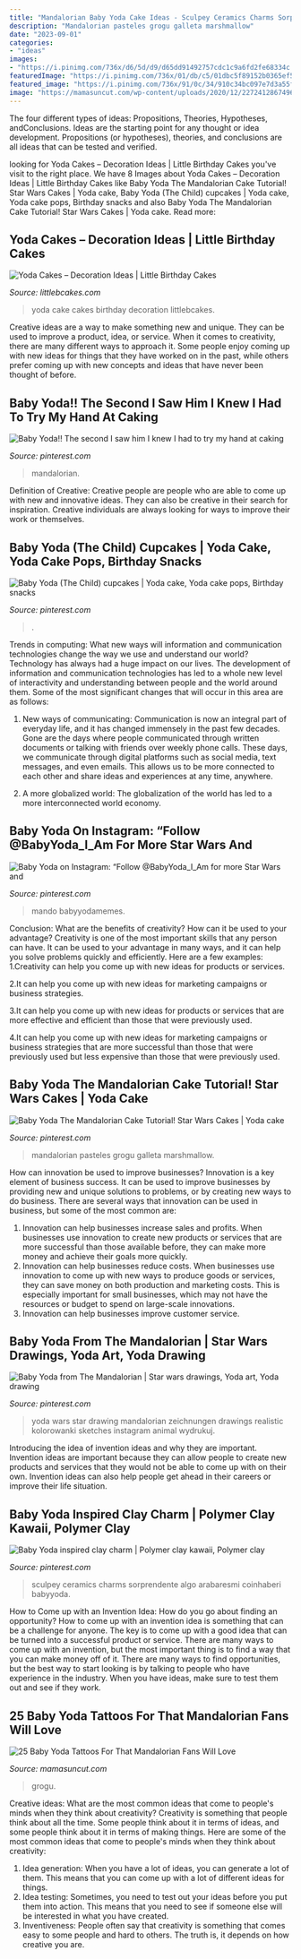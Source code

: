 ```yaml
---
title: "Mandalorian Baby Yoda Cake Ideas - Sculpey Ceramics Charms Sorprendente Algo Arabaresmi Coinhaberi Babyyoda"
description: "Mandalorian pasteles grogu galleta marshmallow"
date: "2023-09-01"
categories:
- "ideas"
images:
- "https://i.pinimg.com/736x/d6/5d/d9/d65dd91492757cdc1c9a6fd2fe68334c.jpg"
featuredImage: "https://i.pinimg.com/736x/01/db/c5/01dbc5f89152b0365ef55d01270ffd01.jpg"
featured_image: "https://i.pinimg.com/736x/91/0c/34/910c34bc097e7d3a55fd0733a3652b79.jpg"
image: "https://mamasuncut.com/wp-content/uploads/2020/12/2272412867496475441_5LuHs.jpg?x41787"
---
```



The four different types of ideas: Propositions, Theories, Hypotheses, andConclusions.
Ideas are the starting point for any thought or idea development. Propositions (or hypotheses), theories, and conclusions are all ideas that can be tested and verified.

	

		
looking for Yoda Cakes – Decoration Ideas | Little Birthday Cakes you've visit to the right place. We have 8 Images about Yoda Cakes – Decoration Ideas | Little Birthday Cakes like Baby Yoda The Mandalorian Cake Tutorial! Star Wars Cakes | Yoda cake, Baby Yoda (The Child) cupcakes | Yoda cake, Yoda cake pops, Birthday snacks and also Baby Yoda The Mandalorian Cake Tutorial! Star Wars Cakes | Yoda cake. Read more:
		
    
## Yoda Cakes – Decoration Ideas | Little Birthday Cakes

<img loading=lazy src="https://www.littlebcakes.com/wp-content/uploads/2014/01/Yoda-Cake-Pictures.jpg" onerror="this.onerror=null;this.src='https://tse4.mm.bing.net/th?id=OIP.OTqsJgnAl_PUBytzwnlFmgHaFj&amp;pid=15.1';" alt="Yoda Cakes – Decoration Ideas | Little Birthday Cakes">

_Source: littlebcakes.com_

>yoda cake cakes birthday decoration littlebcakes. 

	

Creative ideas are a way to make something new and unique. They can be used to improve a product, idea, or service. When it comes to creativity, there are many different ways to approach it. Some people enjoy coming up with new ideas for things that they have worked on in the past, while others prefer coming up with new concepts and ideas that have never been thought of before.

    
## Baby Yoda!! The Second I Saw Him I Knew I Had To Try My Hand At Caking

<img loading=lazy src="https://i.pinimg.com/736x/e5/a7/cd/e5a7cd63697d86561d652b2a550d8ff9.jpg" onerror="this.onerror=null;this.src='https://tse4.mm.bing.net/th?id=OIP.WB7FreSlZZ6AJ6AODC54HAHaJ3&amp;pid=15.1';" alt="Baby Yoda!! The second I saw him I knew I had to try my hand at caking">

_Source: pinterest.com_

>mandalorian. 

	

Definition of Creative:
Creative people are people who are able to come up with new and innovative ideas. They can also be creative in their search for inspiration. Creative individuals are always looking for ways to improve their work or themselves.

    
## Baby Yoda (The Child) Cupcakes | Yoda Cake, Yoda Cake Pops, Birthday Snacks

<img loading=lazy src="https://i.pinimg.com/736x/26/bc/c5/26bcc5ec02e3e1aee15ca64a3372753a.jpg" onerror="this.onerror=null;this.src='https://tse3.mm.bing.net/th?id=OIP.J8ofgRGLQBW4FU7YRUVVuAHaHa&amp;pid=15.1';" alt="Baby Yoda (The Child) cupcakes | Yoda cake, Yoda cake pops, Birthday snacks">

_Source: pinterest.com_

>. 

	

Trends in computing: What new ways will information and communication technologies change the way we use and understand our world?
Technology has always had a huge impact on our lives. The development of information and communication technologies has led to a whole new level of interactivity and understanding between people and the world around them. Some of the most significant changes that will occur in this area are as follows:
1) New ways of communicating: Communication is now an integral part of everyday life, and it has changed immensely in the past few decades. Gone are the days where people communicated through written documents or talking with friends over weekly phone calls. These days, we communicate through digital platforms such as social media, text messages, and even emails. This allows us to be more connected to each other and share ideas and experiences at any time, anywhere.

2) A more globalized world: The globalization of the world has led to a more interconnected world economy.

    
## Baby Yoda On Instagram: “Follow @BabyYoda_I_Am For More Star Wars And

<img loading=lazy src="https://i.pinimg.com/736x/91/0c/34/910c34bc097e7d3a55fd0733a3652b79.jpg" onerror="this.onerror=null;this.src='https://tse4.mm.bing.net/th?id=OIP.dguFbf69fuHmZK8nXsyd2gHaJM&amp;pid=15.1';" alt="Baby Yoda on Instagram: “Follow @BabyYoda_I_Am for more Star Wars and">

_Source: pinterest.com_

>mando babyyodamemes. 

	

Conclusion: What are the benefits of creativity? How can it be used to your advantage?
Creativity is one of the most important skills that any person can have. It can be used to your advantage in many ways, and it can help you solve problems quickly and efficiently. Here are a few examples: 
1.Creativity can help you come up with new ideas for products or services.

2.It can help you come up with new ideas for marketing campaigns or business strategies.

3.It can help you come up with new ideas for products or services that are more effective and efficient than those that were previously used.

4.It can help you come up with new ideas for marketing campaigns or business strategies that are more successful than those that were previously used but less expensive than those that were previously used.

    
## Baby Yoda The Mandalorian Cake Tutorial! Star Wars Cakes | Yoda Cake

<img loading=lazy src="https://i.pinimg.com/736x/a1/0f/89/a10f89ac482520db7efe0b16eeb552bc.jpg" onerror="this.onerror=null;this.src='https://tse2.mm.bing.net/th?id=OIP.tXIbzdX5spqkj3ZSbWwCHAHaEK&amp;pid=15.1';" alt="Baby Yoda The Mandalorian Cake Tutorial! Star Wars Cakes | Yoda cake">

_Source: pinterest.com_

>mandalorian pasteles grogu galleta marshmallow. 

	

How can innovation be used to improve businesses?
Innovation is a key element of business success. It can be used to improve businesses by providing new and unique solutions to problems, or by creating new ways to do business. There are several ways that innovation can be used in business, but some of the most common are: 
1. Innovation can help businesses increase sales and profits. When businesses use innovation to create new products or services that are more successful than those available before, they can make more money and achieve their goals more quickly.
2. Innovation can help businesses reduce costs. When businesses use innovation to come up with new ways to produce goods or services, they can save money on both production and marketing costs. This is especially important for small businesses, which may not have the resources or budget to spend on large-scale innovations. 
3. Innovation can help businesses improve customer service.

    
## Baby Yoda From The Mandalorian | Star Wars Drawings, Yoda Art, Yoda Drawing

<img loading=lazy src="https://i.pinimg.com/736x/01/db/c5/01dbc5f89152b0365ef55d01270ffd01.jpg" onerror="this.onerror=null;this.src='https://tse2.mm.bing.net/th?id=OIP.9XnkzMDd_WoHHi5t8kmAtwHaFF&amp;pid=15.1';" alt="Baby Yoda from The Mandalorian | Star wars drawings, Yoda art, Yoda drawing">

_Source: pinterest.com_

>yoda wars star drawing mandalorian zeichnungen drawings realistic kolorowanki sketches instagram animal wydrukuj. 

	

Introducing the idea of invention ideas and why they are important.
Invention ideas are important because they can allow people to create new products and services that they would not be able to come up with on their own. Invention ideas can also help people get ahead in their careers or improve their life situation.

    
## Baby Yoda Inspired Clay Charm | Polymer Clay Kawaii, Polymer Clay

<img loading=lazy src="https://i.pinimg.com/736x/d6/5d/d9/d65dd91492757cdc1c9a6fd2fe68334c.jpg" onerror="this.onerror=null;this.src='https://tse3.mm.bing.net/th?id=OIP.cb45vc_ufcF-ej8tTjQlHAHaHa&amp;pid=15.1';" alt="Baby Yoda inspired clay charm | Polymer clay kawaii, Polymer clay">

_Source: pinterest.com_

>sculpey ceramics charms sorprendente algo arabaresmi coinhaberi babyyoda. 

	

How to Come up with an Invention Idea: How do you go about finding an opportunity?
How to come up with an invention idea is something that can be a challenge for anyone. The key is to come up with a good idea that can be turned into a successful product or service. There are many ways to come up with an invention, but the most important thing is to find a way that you can make money off of it. There are many ways to find opportunities, but the best way to start looking is by talking to people who have experience in the industry. When you have ideas, make sure to test them out and see if they work.

    
## 25 Baby Yoda Tattoos For That Mandalorian Fans Will Love

<img loading=lazy src="https://mamasuncut.com/wp-content/uploads/2020/12/2272412867496475441_5LuHs.jpg?x41787" onerror="this.onerror=null;this.src='https://tse1.mm.bing.net/th?id=OIP.H0_I-6FuSYbt2tPeUzqdqwHaHa&amp;pid=15.1';" alt="25 Baby Yoda Tattoos For That Mandalorian Fans Will Love">

_Source: mamasuncut.com_

>grogu. 

	

Creative ideas: What are the most common ideas that come to people's minds when they think about creativity?
Creativity is something that people think about all the time. Some people think about it in terms of ideas, and some people think about it in terms of making things. Here are some of the most common ideas that come to people's minds when they think about creativity: 
1. Idea generation: When you have a lot of ideas, you can generate a lot of them. This means that you can come up with a lot of different ideas for things. 
2. Idea testing: Sometimes, you need to test out your ideas before you put them into action. This means that you need to see if someone else will be interested in what you have created. 
3. Inventiveness: People often say that creativity is something that comes easy to some people and hard to others. The truth is, it depends on how creative you are.

